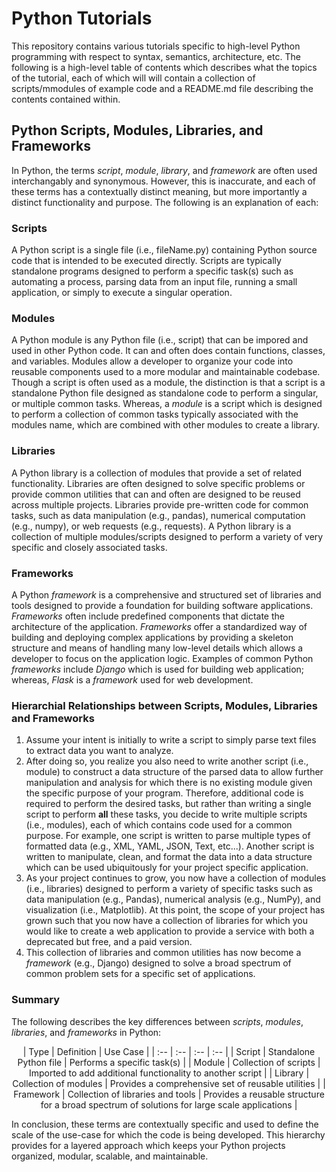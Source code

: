 # Python Tutorials

This repository contains various tutorials specific to high-level Python programming with respect to syntax, semantics, architecture, etc. The following is a high-level table of contents which describes what the topics of the tutorial, each of which will will contain a collection of scripts/mmodules of example code and a README.md file describing the contents contained within. 

## Python Scripts, Modules, Libraries, and Frameworks

In Python, the terms *script*, *module*, *library*, and *framework* are often used interchangably and synonymous. However, this is inaccurate, and each of these terms has a contextually distinct meaning, but more importantly a distinct functionality and purpose. The following is an explanation of each:

### Scripts

A Python script is a single file (i.e., fileName.py) containing Python source code that is intended to be executed directly. Scripts are typically standalone programs designed to perform a specific task(s) such as automating a process, parsing data from an input file, running a small application, or simply to execute a singular operation.

### Modules

A Python module is any Python file (i.e., script) that can be impored and used in other Python code. It can and often does contain functions, classes, and variables. Modules allow a developer to organize your code into reusable components used to a more modular and maintainable codebase. Though a script is often used as a module, the distinction is that a script is a standalone Python file designed as standalone code to perform a singular, or multiple common tasks. Whereas, a *module* is a script which is designed to perform a collection of common tasks typically associated with the modules name, which are combined with other modules to create a library.

### Libraries

A Python library is a collection of modules that provide a set of related functionality. Libraries are often designed to solve specific problems or provide common utilities that can and often are designed to be reused across multiple projects. Libraries provide pre-written code for common tasks, such as data manipulation (e.g., pandas), numerical computation (e.g., numpy), or web requests (e.g., requests). A Python library is a collection of multiple modules/scripts designed to perform a variety of very specific and closely associated tasks.

### Frameworks

A Python *framework* is a comprehensive and structured set of libraries and tools designed to provide a foundation for building software applications. *Frameworks* often include predefined components that dictate the architecture of the application. *Frameworks* offer a standardized way of building and deploying complex applications by providing a skeleton structure and means of handling many low-level details which allows a developer to focus on the application logic. Examples of common Python *frameworks* include *Django* which is used for building web application; whereas, *Flask* is a *framework* used for web development.

### Hierarchial Relationships between Scripts, Modules, Libraries and Frameworks

1. Assume your intent is initially to write a script to simply parse text files to extract data you want to analyze.
2. After doing so, you realize you also need to write another script (i.e., module) to construct a data structure of the parsed data to allow further manipulation and analysis for which there is no existing module given the specific purpose of your program. Therefore, additional code is required to perform the desired tasks, but rather than writing a single script to perform **all** these tasks, you decide to write multiple scripts (i.e., modules), each of which contains code used for a common purpose. For example, one script is written to parse multiple types of formatted data (e.g., XML, YAML, JSON, Text, etc...). Another script is written to manipulate, clean, and format the data into a data structure which can be used ubiquitously for your project specific application.
3. As your project continues to grow, you now have a collection of modules (i.e., libraries) designed to perform a variety of specific tasks such as data manipulation (e.g., Pandas), numerical analysis (e.g., NumPy), and visualization (i.e., Matplotlib). At this point, the scope of your project has grown such that you now have a collection of libraries for which you would like to create a web application to provide a service with both a deprecated but free, and a paid version.
4. This collection of libraries and common utilities has now become a *framework* (e.g., Django) designed to solve a broad spectrum of common problem sets for a specific set of applications.

### Summary

The following describes the key differences between *scripts*, *modules*, *libraries*, and *frameworks* in Python:

<p align="center">
| Type | Definition | Use Case |
| :-- | :-- | :-- | :-- |
| Script | Standalone Python file | Performs a specific task(s) |
| Module | Collection of scripts | Imported to add additional functionality to another script |
| Library | Collection of modules | Provides a comprehensive set of reusable utilities |
| Framework | Collection of libraries and tools | Provides a reusable structure for a broad spectrum of solutions for large scale applications |
</p>

In conclusion, these terms are contextually specific and used to define the scale of the use-case for which the code is being developed. This hierarchy provides for a layered approach which keeps your Python projects organized, modular, scalable, and maintainable.